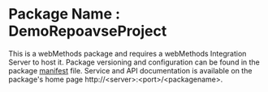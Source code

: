 # Package Name : DemoRepoavseProject
This is a webMethods package and requires a webMethods Integration Server to host it. Package versioning and configuration can be found in the package [manifest](./DemoRepoavseProject/manifest.v3) file. Service and API documentation is available on the package's home page http://&lt;server&gt;:&lt;port&gt;/&lt;packagename>.